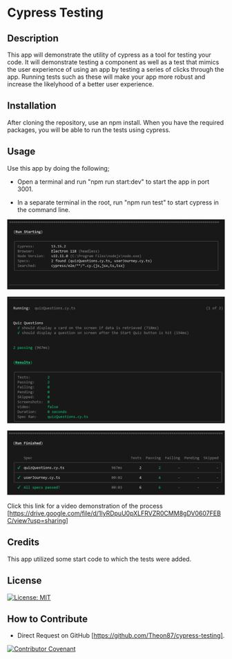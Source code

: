 # Cypress Testing

## Description

This app will demonstrate the utility of cypress as a tool for testing your code. It will demonstrate testing a component as well as a test that mimics the user experience of using an app by testing a series of clicks through the app. Running tests such as these will make your app more robust and increase the likelyhood of a better user experience. 

## Installation

After cloning the repository, use an npm install. When you have the required packages, you will be able to run the tests using cypress.

## Usage

Use this app by doing the following;

- Open a terminal and run "npm run start:dev" to start the app in port 3001.

- In a separate terminal in the root, run "npm run test" to start cypress in the command line.

![cypress headless test start](/assets/cypress%20headless%20test%20-%20start.png)

![cypress headless test 1st test](/assets/cypress%20headless%20test%20-%201st%20test.png)

![cypress headless test summary](/assets/cypress%20headless%20test%20-%20summary.png)

Click this link for a video demonstration of the process [https://drive.google.com/file/d/1lyRDpuU0pXLFRVZR0CMM8gDV0607FEBC/view?usp=sharing]

## Credits

This app utilized some start code to which the tests were added.

## License

[![License: MIT](https://img.shields.io/badge/License-MIT-yellow.svg)](https://opensource.org/licenses/MIT)

## How to Contribute

- Direct Request on GitHub [https://github.com/Theon87/cypress-testing].

[![Contributor Covenant](https://img.shields.io/badge/Contributor%20Covenant-2.1-4baaaa.svg)](code_of_conduct.md)